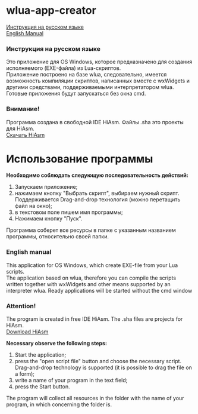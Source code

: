 # wlua-app-creator
[Инструкция на русском языке](#Инструкция-на-русском-языке)  
[English Manual](#english-manual)

### Инструкция на русском языке
Это приложение для OS Windows, которое предназначено для создания исполняемого (EXE-файла) из Lua-скриптов.  
Приложение построено на базе wlua, следовательно, имеется возможность компиляции скриптов, написанных вместе с wxWidgets и другими средствами, поддерживаемыми интерпретатором wlua. Готовые приложения будут запускаться без окна cmd.

### Внимание!
Программа создана в свободной IDE HiAsm. Файлы .sha это проекты для HiAsm.  
[Скачать HiAsm](http://hiasm.com/down.html)

# Использование программы

**Необходимо соблюдать следующую последовательность действий:**  

1. Запускаем приложение;
2. нажимаем кнопку "Выбрать скрипт", выбираем нужный скрипт. Поддерживается Drag-and-drop технология (можно перетащить файл на окно);
3. в текстовом поле пишем имя программы;
4. Нажимаем кнопку "Пуск".

Программа соберет все ресурсы в папке с указанным названием программы, относительно своей папки.

### English manual


This application for OS Windows, which create EXE-file from your Lua scripts.  
The application based on wlua, therefore you can compile the scripts written together with wxWidgets and other means supported by an interpreter wlua. Ready applications will be started without the cmd window

### Attention!

The program is created in free IDE HiAsm. The .sha files are projects for HiAsm.  
[Download HiAsm](http://hiasm.com/down.html)


**Necessary observe the following steps:**

1. Start the application;
2. press the "open script file" button and choose the necessary script. Drag-and-drop technology is supported (it is possible to drag the file on a form);
3. write a name of your program in the text field;
4. press the Start button.

The program will collect all resources in the folder with the name of your program, in which concerning the folder is.
